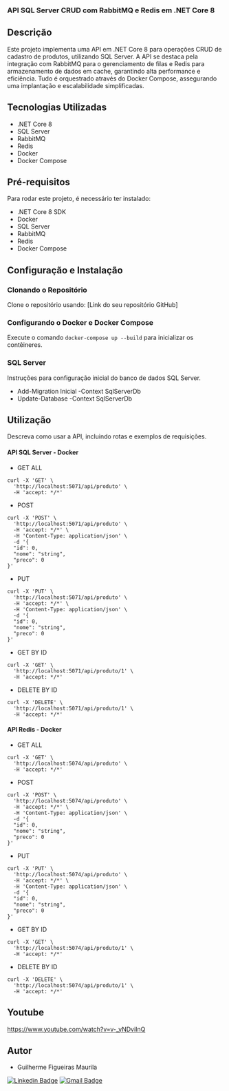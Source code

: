 
### API SQL Server CRUD com RabbitMQ e Redis em .NET Core 8

## Descrição
Este projeto implementa uma API em .NET Core 8 para operações CRUD de cadastro de produtos, utilizando SQL Server. A API se destaca pela integração com RabbitMQ para o gerenciamento de filas e Redis para armazenamento de dados em cache, garantindo alta performance e eficiência. Tudo é orquestrado através do Docker Compose, assegurando uma implantação e escalabilidade simplificadas.

## Tecnologias Utilizadas
- .NET Core 8
- SQL Server
- RabbitMQ
- Redis
- Docker
- Docker Compose

## Pré-requisitos
Para rodar este projeto, é necessário ter instalado:
- .NET Core 8 SDK
- Docker
- SQL Server
- RabbitMQ
- Redis
- Docker Compose

## Configuração e Instalação

### Clonando o Repositório
Clone o repositório usando: [Link do seu repositório GitHub]

### Configurando o Docker e Docker Compose
Execute o comando `docker-compose up --build` para inicializar os contêineres.

### SQL Server
Instruções para configuração inicial do banco de dados SQL Server.
- Add-Migration Inicial -Context SqlServerDb
- Update-Database -Context SqlServerDb

## Utilização
Descreva como usar a API, incluindo rotas e exemplos de requisições.

#### API SQL Server - Docker
- GET ALL
```
curl -X 'GET' \
  'http://localhost:5071/api/produto' \
  -H 'accept: */*'
```

- POST
```
curl -X 'POST' \
  'http://localhost:5071/api/produto' \
  -H 'accept: */*' \
  -H 'Content-Type: application/json' \
  -d '{
  "id": 0,
  "nome": "string",
  "preco": 0
}'
```

- PUT
```
curl -X 'PUT' \
  'http://localhost:5071/api/produto' \
  -H 'accept: */*' \
  -H 'Content-Type: application/json' \
  -d '{
  "id": 0,
  "nome": "string",
  "preco": 0
}'
```

- GET BY ID
```
curl -X 'GET' \
  'http://localhost:5071/api/produto/1' \
  -H 'accept: */*'
```

- DELETE BY ID
```
curl -X 'DELETE' \
  'http://localhost:5071/api/produto/1' \
  -H 'accept: */*'
```

#### API Redis - Docker
- GET ALL
```
curl -X 'GET' \
  'http://localhost:5074/api/produto' \
  -H 'accept: */*'
```

- POST
```
curl -X 'POST' \
  'http://localhost:5074/api/produto' \
  -H 'accept: */*' \
  -H 'Content-Type: application/json' \
  -d '{
  "id": 0,
  "nome": "string",
  "preco": 0
}'
```

- PUT
```
curl -X 'PUT' \
  'http://localhost:5074/api/produto' \
  -H 'accept: */*' \
  -H 'Content-Type: application/json' \
  -d '{
  "id": 0,
  "nome": "string",
  "preco": 0
}'
```

- GET BY ID
```
curl -X 'GET' \
  'http://localhost:5074/api/produto/1' \
  -H 'accept: */*'
```

- DELETE BY ID
```
curl -X 'DELETE' \
  'http://localhost:5074/api/produto/1' \
  -H 'accept: */*'
```

## Youtube
https://www.youtube.com/watch?v=v-_yNDviInQ

## Autor

- Guilherme Figueiras Maurila

[![Linkedin Badge](https://img.shields.io/badge/-Guilherme_Figueiras_Maurila-blue?style=flat-square&logo=Linkedin&logoColor=white&link=https://www.linkedin.com/in/guilherme-maurila)](https://www.linkedin.com/in/guilherme-maurila)
[![Gmail Badge](https://img.shields.io/badge/-gfmaurila@gmail.com-c14438?style=flat-square&logo=Gmail&logoColor=white&link=mailto:gfmaurila@gmail.com)](mailto:gfmaurila@gmail.com)


